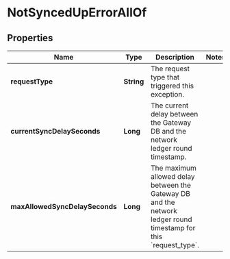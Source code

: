 

# NotSyncedUpErrorAllOf


## Properties

Name | Type | Description | Notes
------------ | ------------- | ------------- | -------------
**requestType** | **String** | The request type that triggered this exception. | 
**currentSyncDelaySeconds** | **Long** | The current delay between the Gateway DB and the network ledger round timestamp. | 
**maxAllowedSyncDelaySeconds** | **Long** | The maximum allowed delay between the Gateway DB and the network ledger round timestamp for this &#x60;request_type&#x60;. | 



